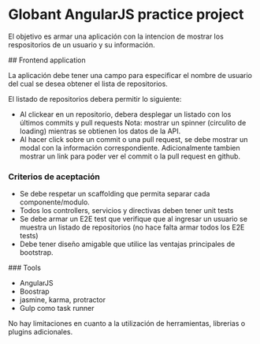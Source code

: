 # Globant AngularJS practice project

El objetivo es armar una aplicación con la intencion de mostrar los respositorios de un usuario y su información.


## Frontend application

La aplicación debe tener una campo para especificar el nombre de usuario del cual se desea obtener el lista de repositorios.

El listado de repositorios debera permitir lo siguiente:
- Al clickear en un repositorio, debera desplegar un listado con los últimos commits y pull requests
  Nota: mostrar un spinner (circulito de loading) mientras se obtienen los datos de la API.
- Al hacer click sobre un commit o una pull request, se debe mostrar un modal con la información correspondiente.
  Adicionalmente tambien mostrar un link para poder ver el commit o la pull request en github.

### Criterios de aceptación
- Se debe respetar un scaffolding que permita separar cada componente/modulo.
- Todos los controllers, servicios y directivas deben tener unit tests
- Se debe armar un E2E test que verifique que al ingresar un usuario se muestra un listado de repositorios (no hace falta armar todos los E2E tests)
- Debe tener diseño amigable que utilice las ventajas principales de bootstrap.

### Tools
- AngularJS
- Boostrap
- jasmine, karma, protractor
- Gulp como task runner

No hay limitaciones en cuanto a la utilización de herramientas, librerias o plugins adicionales.
